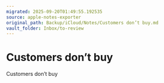 ```yaml
---
migrated: 2025-09-20T01:49:55.192535
source: apple-notes-exporter
original_path: Backup/iCloud/Notes/Customers don’t buy.md
vault_folder: Inbox/to-review
---
```

# Customers don’t buy

Customers don’t buy 
